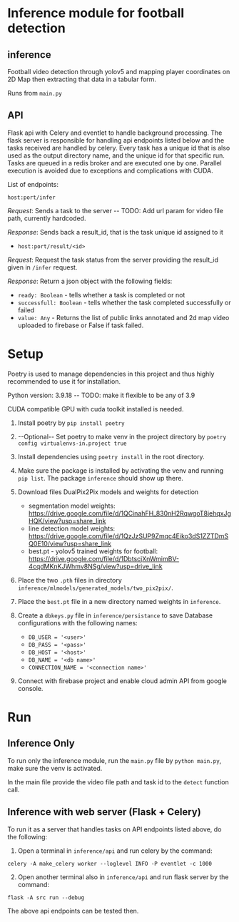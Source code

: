 # Inference module for football detection

## inference

Football video detection through yolov5 and mapping player coordinates on 2D Map then extracting that data in a tabular form.

Runs from `main.py`

## API

Flask api with Celery and eventlet to handle background processing. The flask server is responsible for handling api endpoints listed below and the tasks received are handled by celery. Every task has a unique id that is also used as the output directory name, and the unique id for that specific run. Tasks are queued in a redis broker and are executed one by one. Parallel execution is avoided due to exceptions and complications with CUDA.

List of endpoints:

 `host:port/infer` 

_Request_: Sends a task to the server -- TODO: Add url param for video file path, currently hardcoded.

_Response_: Sends back a result_id, that is the task unique id assigned to it

- `host:port/result/<id>`

_Request_: Request the task status from the server providing the result_id given in `/infer` request.

_Response_: Return a json object with the following fields:
- `ready: Boolean` - tells whether a task is completed or not
- `successfull: Boolean` - tells whether the task completed successfully or failed
- `value: Any` - Returns the list of public links annotated and 2d map video uploaded to firebase or False if task failed.


# Setup

Poetry is used to manage dependencies in this project and thus highly recommended to use it for installation.

Python version: 3.9.18 -- TODO: make it flexible to be any of 3.9

CUDA compatible GPU with cuda toolkit installed is needed.

1. Install poetry by `pip install poetry`

2. --Optional-- Set poetry to make venv in the project directory by `poetry config virtualenvs-in.project true`

3. Install dependencies using `poetry install` in the root directory.

4. Make sure the package is installed by activating the venv and running `pip list`. The package `inference` should show up there.

5. Download files DualPix2Pix models and weights for detection 
      - segmentation model weights: https://drive.google.com/file/d/1QCinahFH_830nH2RqwgoT8jehqxJgHQK/view?usp=share_link
      - line detection model weights: https://drive.google.com/file/d/1QzJzSUP9Zmqc4Eiko3dS1ZZTDmSQ0E10/view?usp=share_link
      - best.pt - yolov5 trained weights for football: https://drive.google.com/file/d/1DbtscjXnWmimBV-4cqdMKnKJWhmv8NSg/view?usp=drive_link

6. Place the two `.pth` files in directory `inference/mlmodels/generated_models/two_pix2pix/`.

7. Place the `best.pt` file in a new directory named weights in `inference`.

8. Create a `dbkeys.py` file in `inference/persistance` to save Database configurations with the following names:
      - `DB_USER = '<user>'`
      - `DB_PASS = '<pass>'`
      - `DB_HOST = '<host>'`
      - `DB_NAME = '<db name>'`
      - `CONNECTION_NAME = '<connection name>'`

9. Connect with firebase project and enable cloud admin API from google console.

# Run

## Inference Only

To run only the inference module, run the `main.py` file by `python main.py`, make sure the venv is activated.

In the main file provide the video file path and task id to the `detect` function call.

## Inference with web server (Flask + Celery)

To run it as a server that handles tasks on API endpoints listed above, do the following:

1. Open a terminal in `inference/api` and run celery by the command:
```
celery -A make_celery worker --loglevel INFO -P eventlet -c 1000
```

2. Open another terminal also in `inference/api` and run flask server by the command:
```
flask -A src run --debug
```

The above api endpoints can be tested then.